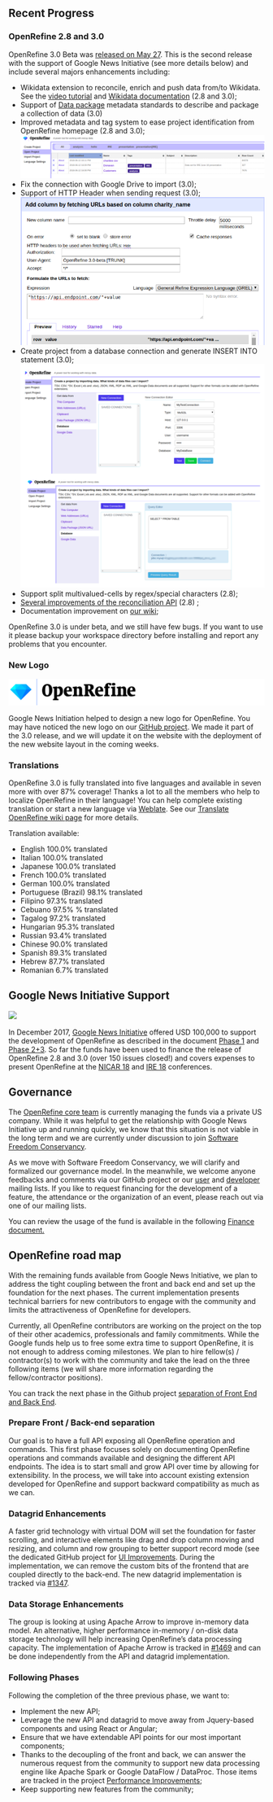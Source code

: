 ## Recent Progress

### OpenRefine 2.8 and 3.0

OpenRefine 3.0 Beta was [released on May 27](https://github.com/OpenRefine/OpenRefine/releases/tag/3.0-beta). This is the second release with the support of Google News Initiative (see more details below) and include several majors enhancements including: 

* Wikidata extension to reconcile, enrich and push data from/to Wikidata. See the [video tutorial](https://www.wikidata.org/wiki/Wikidata:Tools/OpenRefine/Editing/Tutorials/Video) and [Wikidata documentation](https://www.wikidata.org/wiki/Wikidata:Tools/OpenRefine) (2.8 and 3.0);
* Support of [Data package](https://frictionlessdata.io/data-packages/) metadata standards to describe and package a collection of data (3.0)
* Improved metadata and tag system to ease project identification from OpenRefine homepage (2.8 and 3.0);
<a href="https://raw.github.com/OpenRefine/openrefine.github.com/master/images/2018-06-Update/metadata.png"><img src="/images/2018-06-Update/metadata.png" class="inset" /></a>
* Fix the connection with Google Drive to import (3.0);
* Support of HTTP Header when sending request (3.0);
<a href="https://raw.github.com/OpenRefine/openrefine.github.com/master/images/2018-06-Update/header.png"><img src="/images/2018-06-Update/header.png" class="inset" /></a>
* Create project from a database connection and generate INSERT INTO statement (3.0);
<a href="https://raw.github.com/OpenRefine/openrefine.github.com/master/images/2018-06-Update/db.png"><img src="/images/2018-06-Update/db.png" class="inset" /></a>
* Support split multivalued-cells by regex/special characters (2.8);
* [Several improvements of the reconciliation API](https://github.com/OpenRefine/OpenRefine/issues?q=milestone%3A2.8+reconciliation+label%3Areconciliation) (2.8) ;
* Documentation improvement on [our wiki](https://github.com/OpenRefine/OpenRefine/wiki);

OpenRefine 3.0 is under beta, and we still have few bugs. If you want to use it please backup your workspace directory before installing and report any problems that you encounter.

### New Logo

<a href="https://raw.github.com/OpenRefine/openrefine.github.com/master/images/2018-06-Update/new-open-refine-512px.png"><img src="/images/2018-06-Update/new-open-refine-512px.png" class="inset" /></a>

Google News Initiation helped to design a new logo for OpenRefine. You may have noticed the new logo on our [GitHub project](https://github.com/OpenRefine/OpenRefine). We made it part of the 3.0 release, and we will update it on the website with the deployment of the new website layout in the coming weeks. 


### Translations

OpenRefine 3.0 is fully translated into five languages and available in seven more with over 87% coverage! Thanks a lot to all the members who help to localize OpenRefine in their language! You can help complete existing translation or start a new language via [Weblate](https://hosted.weblate.org/projects/openrefine/translations/). See our [Translate OpenRefine wiki page](https://github.com/OpenRefine/OpenRefine/wiki/Translate-OpenRefine) for more details. 

Translation available: 
* English 100.0% translated
* Italian 100.0% translated
* Japanese 100.0% translated 
* French 100.0% translated 
* German 100.0% translated 
* Portuguese (Brazil) 98.1% translated 
* Filipino 97.3% translated 
* Cebuano 97.5% % translated
* Tagalog 97.2% translated 
* Hungarian 95.3% translated 
* Russian 93.4% translated 
* Chinese 90.0% translated 
* Spanish 89.3% translated
* Hebrew 87.7% translated 
* Romanian 6.7% translated

## Google News Initiative Support

<a href="https://raw.github.com/OpenRefine/openrefine.github.com/master/images/2018-06-Update/Google_NewsInitiative_Lockup_FullColor.svg"><img src="/images/2018-06-Update/Google_NewsInitiative_Lockup_FullColor.svg" class="inset" /></a>

In December 2017, [Google News Initiative](https://newsinitiative.withgoogle.com/about) offered USD 100,000 to support the development of OpenRefine as described in the document [Phase 1](https://docs.google.com/document/d/1UwoT1nFk9zwqSlH8rmqKPmiLS2Liw7-KM5HTKD2VVi8/edit#heading=h.z6ne0og04bp5) and [Phase 2+3](https://docs.google.com/document/d/1lK3LT9Llwxqv4NFSQO33UX-P3vD1MzYefv6YCtf6HHk/edit#heading=h.z6ne0og04bp5). So far the funds have been used to finance the release of OpenRefine 2.8 and 3.0 (over 150 issues closed!) and covers expenses to present OpenRefine at the [NICAR 18](https://www.ire.org/conferences/nicar18/) and [IRE 18](https://ire.org/conferences/ire-2018/) conferences.

## Governance

The [OpenRefine core team](https://github.com/orgs/OpenRefine/people) is currently managing the funds via a private US company. While it was helpful to get the relationship with Google News Initiative up and running quickly, we know that this situation is not viable in the long term and we are currently under discussion to join [Software Freedom Conservancy](https://sfconservancy.org/).

As we move with Software Freedom Conservancy, we will clarify and formalized our governance model. In the meanwhile, we welcome anyone feedbacks and comments via our GitHub project or our [user](https://groups.google.com/forum/#!forum/openrefine) and [developer](https://groups.google.com/forum/#!forum/openrefine-dev) mailing lists. If you like to request financing for the development of a feature, the attendance or the organization of an event, please reach out via one of our mailing lists.

You can review the usage of the fund is available in the following [Finance document.](https://docs.google.com/spreadsheets/d/17hldPOw8W_TGM2DuKWbkFX-rexkQiE5esluZ8buadao/)


## OpenRefine road map

With the remaining funds available from Google News Initiative, we plan to address the tight coupling between the front and back end and set up the foundation for the next phases. The current implementation presents technical barriers for new contributors to engage with the community and limits the attractiveness of OpenRefine for developers. 

Currently, all OpenRefine contributors are working on the project on the top of their other academics, professionals and family commitments. While the Google funds help us to free some extra time to support OpenRefine, it is not enough to address coming milestones. We plan to hire fellow(s) / contractor(s) to work with the community and take the lead on the three following items (we will share more information regarding the fellow/contractor positions). 

You can track the next phase in the Github project [separation of Front End and Back End](https://github.com/OpenRefine/OpenRefine/projects/5).

### Prepare Front / Back-end separation

Our goal is to have a full API exposing all OpenRefine operation and commands. This first phase focuses solely on documenting OpenRefine operations and commands available and designing the different API endpoints. The idea is to start small and grow API over time by allowing for extensibility. In the process, we will take into account existing extension developed for OpenRefine and support backward compatibility as much as we can.

### Datagrid Enhancements
A faster grid technology with virtual DOM will set the foundation for faster scrolling, and interactive elements like drag and drop column moving and resizing, and column and row grouping to better support record mode (see the dedicated GitHub project for [UI Improvements](https://github.com/OpenRefine/OpenRefine/projects/2). During the implementation, we can remove the custom bits of the frontend that are coupled directly to the back-end. The new datagrid implementation is tracked via [#1347](https://github.com/OpenRefine/OpenRefine/issues/1347).

### Data Storage Enhancements

The group is looking at using Apache Arrow to improve in-memory data model. An alternative, higher performance in-memory / on-disk data storage technology will help increasing OpenRefine’s data processing capacity. The implementation of Apache Arrow is tracked in [#1469](https://github.com/OpenRefine/OpenRefine/issues/1469) and can be done independently from the API and datagrid implementation. 


### Following Phases

Following the completion of the three previous phase, we want to: 
* Implement the new API;
* Leverage the new API and datagrid to move away from Jquery-based components and using React or Angular;
* Ensure that we have extendable API points for our most important components;
* Thanks to the decoupling of the front and back, we can answer the numerous request from the community to support new data processing engine like Apache Spark or Google DataFlow / DataProc. Those items are tracked in the project [Performance Improvements](https://github.com/OpenRefine/OpenRefine/projects/1);
* Keep supporting new features from the community;

